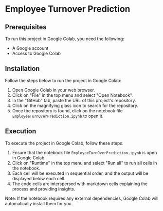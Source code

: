 # Employee Turnover Prediction

## Prerequisites
To run this project in Google Colab, you need the following:
- A Google account
- Access to Google Colab

## Installation
Follow the steps below to run the project in Google Colab:

1. Open Google Colab in your web browser.
2. Click on "File" in the top menu and select "Open Notebook".
3. In the "GitHub" tab, paste the URL of this project's repository.
4. Click on the magnifying glass icon to search for the repository.
5. Once the repository is found, click on the notebook file `EmployeeTurnOverPrediction.ipynb` to open it.

## Execution
To execute the project in Google Colab, follow these steps:

1. Ensure that the notebook file `EmployeeTurnOverPrediction.ipynb` is open in Google Colab.
2. Click on "Runtime" in the top menu and select "Run all" to run all cells in the notebook.
3. Each cell will be executed in sequential order, and the output will be displayed below each cell.
4. The code cells are interspersed with markdown cells explaining the process and providing insights.

Note: If the notebook requires any external dependencies, Google Colab will automatically install them for you.

